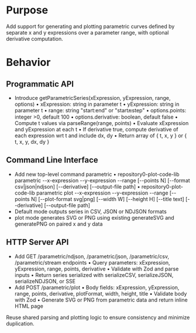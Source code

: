 # Purpose

Add support for generating and plotting parametric curves defined by separate x and y expressions over a parameter range, with optional derivative computation.

# Behavior

## Programmatic API

- Introduce getParametricSeries(xExpression, yExpression, range, options)
  • xExpression: string in parameter t
  • yExpression: string in parameter t
  • range: string "start:end" or "start:end:step"
  • options.points: integer >0, default 100
  • options.derivative: boolean, default false
  • Compute t values via parseRange(range, points)
  • Evaluate xExpression and yExpression at each t
  • If derivative true, compute derivative of each expression wrt t and include dx, dy
  • Return array of { t, x, y } or { t, x, y, dx, dy }

## Command Line Interface

- Add new top-level command parametric
  • repository0-plot-code-lib parametric --x-expression <expr> --y-expression <expr> --range <range> [--points N] [--format csv|json|ndjson] [--derivative] [--output-file path]
  • repository0-plot-code-lib parametric plot --x-expression <expr> --y-expression <expr> --range <range> [--points N] [--plot-format svg|png] [--width W] [--height H] [--title text] [--derivative] [--output-file path]
- Default mode outputs series in CSV, JSON or NDJSON formats
- plot mode generates SVG or PNG using existing generateSVG and generatePNG on paired x and y data

## HTTP Server API

- Add GET /parametric/ndjson, /parametric/json, /parametric/csv, /parametric/stream endpoints
  • Query parameters: xExpression, yExpression, range, points, derivative
  • Validate with Zod and parse inputs
  • Return series serialized with serializeCSV, serializeJSON, serializeNDJSON, or SSE
- Add POST /parametric/plot
  • Body fields: xExpression, yExpression, range, points, derivative, plotFormat, width, height, title
  • Validate body with Zod
  • Generate SVG or PNG from parametric data and return inline HTML page

Reuse shared parsing and plotting logic to ensure consistency and minimize duplication.